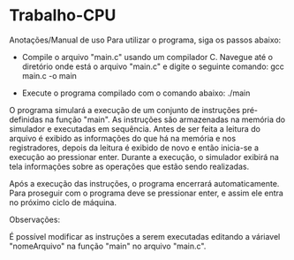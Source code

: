 # Trabalho-CPU
Anotações/Manual de uso
Para utilizar o programa, siga os passos abaixo:

- Compile o arquivo "main.c" usando um compilador C. Navegue até o diretório onde está o arquivo "main.c" e digite o seguinte comando:
   gcc main.c -o main

- Execute o programa compilado com o comando abaixo:
   ./main

O programa simulará a execução de um conjunto de instruções pré-definidas na função "main". As instruções são armazenadas na memória do simulador e executadas em sequência. Antes de ser feita a leitura do arquivo é exibido as informações do que há na memória e nos registradores, depois da leitura é exibido de novo e então inicia-se a execução ao pressionar enter. Durante a execução, o simulador exibirá na tela informações sobre as operações que estão sendo realizadas.

Após a execução das instruções, o programa encerrará automaticamente. Para proseguir com o programa deve se pressionar enter, e assim ele entra no próximo ciclo de máquina.

Observações:

É possível modificar as instruções a serem executadas editando a váriavel "nomeArquivo" na função "main" no arquivo "main.c".
